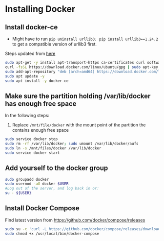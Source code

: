 # Installing Docker

## Install docker-ce

* Might have to run `pip uninstall urllib3; pip install urllib3==1.24.2` to get a compatible version of urllib3 first.

Steps updated from [here](https://docs.docker.com/install/linux/docker-ce/ubuntu/)

```sh
sudo apt-get -y install apt-transport-https ca-certificates curl software-properties-common
curl -fsSL https://download.docker.com/linux/ubuntu/gpg | sudo apt-key add -
sudo add-apt-repository "deb [arch=amd64] https://download.docker.com/linux/ubuntu $(grep UBUNTU_CODENAME /etc/os-release | awk -F '=' '{ print $2 }') stable"
sudo apt update -y
sudo apt install -y docker-ce
```

## Make sure the partition holding /var/lib/docker has enough free space

In the following steps:

1. Replace `/mnt/file/docker` with the mount point of the partition the contains enough free space

```sh
sudo service docker stop
sudo rm -rf /var/lib/docker; sudo umount /var/lib/docker/aufs
sudo ln -s /mnt/files/docker /var/lib/docker
sudo service docker start
```

## Add yourself to the docker group

```sh
sudo groupadd docker
sudo usermod -aG docker $USER
#Log out of the server, and log back in or:
su - ${USER}
```

## Install Docker Compose

Find latest version from https://github.com/docker/compose/releases

```sh
sudo su -c 'curl -L https://github.com/docker/compose/releases/download/1.24.0/docker-compose-`uname -s`-`uname -m` > /usr/local/bin/docker-compose'
sudo chmod +x /usr/local/bin/docker-compose
```
